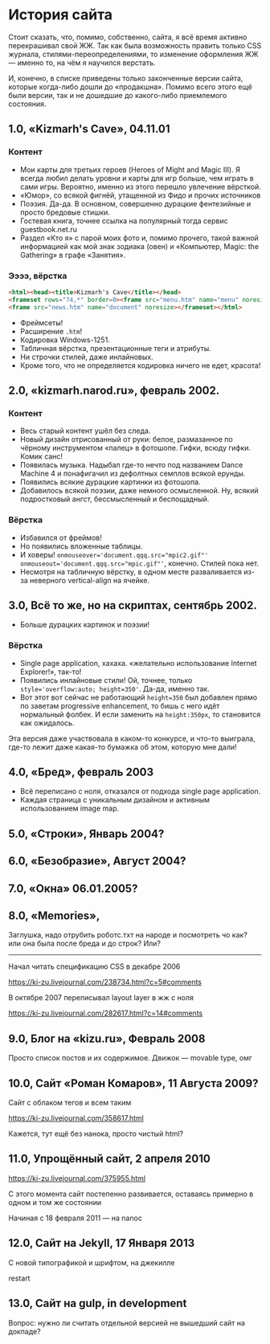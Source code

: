 
# История сайта

Стоит сказать, что, помимо, собственно, сайта, я всё время активно перекрашивал свой ЖЖ. Так как была возможность править только CSS журнала, стилями-переопределениями, то изменение оформления ЖЖ — именно то, на чём я научился верстать.

И, конечно, в списке приведены только законченные версии сайта, которые когда-либо дошли до «продакшна». Помимо всего этого ещё были версии, так и не дошедшие до какого-либо приемлемого состояния.

## 1.0, «Kizmarh's Cave», 04.11.01

### Контент

- Мои карты для третьих героев (Heroes of Might and Magic III). Я всегда любил делать уровни и карты для игр больше, чем играть в сами игры. Вероятно, именно из этого перешло увлечение вёрсткой.
- «Юмор», со всякой фигнёй, утащенной из Фидо и прочих источников
- Поэзия. Да-да. В основном, совершенно дурацкие фентезийные и просто бредовые стишки.
- Гостевая книга, точнее ссылка на популярный тогда сервис guestbook.net.ru
- Раздел «Кто я» с парой моих фото и, помимо прочего, такой важной информацией как мой знак зодиака (овен) и «Компьютер, Magic: the Gathering» в графе «Занятия».

### Ээээ, вёрстка

``` HTML
<html><head><title>Kizmarh's Cave</title></head>
<frameset rows="74,*" border=0><frame src="menu.htm" name="menu" noresize>
<frame src="news.htm" name="document" noresize></frameset></html>
```

- Фреймсеты!
- Расширение `.htm`!
- Кодировка Windows-1251.
- Табличная вёрстка, презентационные теги и атрибуты.
- Ни строчки стилей, даже инлайновых.
- Кроме того, что не определяется кодировка ничего не едет, красота!

## 2.0, «kizmarh.narod.ru», февраль 2002.

### Контент

- Весь старый контент ушёл без следа.
- Новый дизайн отрисованный от руки: белое, размазанное по чёрному инструментом «палец» в фотошопе. Гифки, всюду гифки. Комик санс!
- Появилась музыка. Надыбал где-то нечто под названием Dance Machine 4 и понафигачил из дефолтных семплов всякой ерунды.
- Появились всякие дурацкие картинки из фотошопа.
- Добавилось всякой поэзии, даже немного осмысленной. Ну, всякий подростковый ангст, бессмысленный и беспощадный.

### Вёрстка

- Избавился от фреймов!
- Но появились вложенные таблицы.
- И ховеры! `onmouseover='document.qqq.src="mpic2.gif"' onmouseout='document.qqq.src="mpic.gif"'`, конечно. Стилей пока нет.
- Несмотря на табличную вёрстку, в одном месте разваливается из-за неверного vertical-align на ячейке.

## 3.0, Всё то же, но на скриптах, сентябрь 2002.

- Больше дурацких картинок и поэзии!

### Вёрстка

- Single page application, хахаха. «желательно использование Internet Explorer!», так-то!
- Появились инлайновые стили! Ой, точнее, только `style='overflow:auto; height=350'`. Да-да, именно так.
- Вот этот вот сейчас не работающий `height=350` был добавлен прямо по заветам progressive enhancement, то бишь с него идёт нормальный фолбек. И если заменить на `height:350px`, то становится как ожидалось.

Эта версия даже участвовала в каком-то конкурсе, и что-то выиграла, где-то лежит даже какая-то бумажка об этом, которую мне дали!

## 4.0, «Бред», февраль 2003

- Всё переписано с ноля, отказался от подхода single page application.
- Каждая страница с уникальным дизайном и активным использованием image map.


## 5.0, «Строки», Январь 2004?

## 6.0, «Безобразие», Август 2004?

## 7.0, «Окна» 06.01.2005?

## 8.0, «Memories»,

Заглушка, надо отрубить роботс.тхт на народе и посмотреть чо как? или она была после бреда и до строк? Или?


- - -

Начал читать спецификацию CSS в декабре 2006

https://ki-zu.livejournal.com/238734.html?c=5#comments

В октябре 2007 переписывал layout layer в жж с ноля

https://ki-zu.livejournal.com/282617.html?c=14#comments





## 9.0, Блог на «kizu.ru», Февраль 2008

Просто список постов и их содержимое. Движок — movable type, омг

## 10.0, Сайт «Роман Комаров», 11 Августа 2009?

Сайт с облаком тегов и всем таким

https://ki-zu.livejournal.com/358617.html

Кажется, тут ещё без нанока, просто чистый html?

## 11.0, Упрощённый сайт, 2 апреля 2010

https://ki-zu.livejournal.com/375955.html

С этого момента сайт постепенно развивается, оставаясь примерно в одном и том же состоянии

Начиная с 18 февраля 2011 — на nanoc


## 12.0, Сайт на Jekyll, 17 Января 2013

С новой типографикой и шрифтом, на джекилле

restart

## 13.0, Сайт на gulp, in development

Вопрос: нужно ли считать отдельной версией не вышедший сайт на докпаде?

